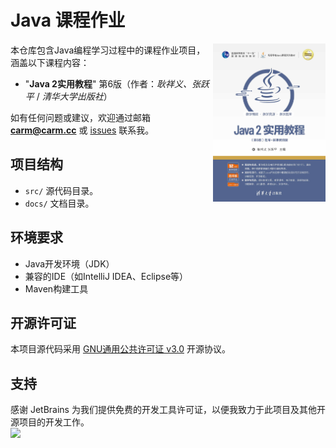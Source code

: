 # Java 课程作业

<img src=".doc/images/book.png" width="180px" alt="book" align="right" style="float: right"/>

本仓库包含Java编程学习过程中的课程作业项目，涵盖以下课程内容：

- "**Java 2实用教程**" 第6版（作者：_耿祥义、张跃平_ / _清华大学出版社_）

如有任何问题或建议，欢迎通过邮箱 [**carm@carm.cc**](mailto:carm@carm.cc)
或 [issues](https://github.com/CarmJos/mcu-courseworks/issues/new) 联系我。

## 项目结构

- `src/` 源代码目录。
- `docs/` 文档目录。

## 环境要求

- Java开发环境（JDK）
- 兼容的IDE（如IntelliJ IDEA、Eclipse等）
- Maven构建工具

## 开源许可证

本项目源代码采用 [GNU通用公共许可证 v3.0](https://opensource.org/licenses/GPL-3.0) 开源协议。

## 支持

感谢 JetBrains 为我们提供免费的开发工具许可证，以便我致力于此项目及其他开源项目的开发工作。  
[![](https://resources.jetbrains.com/storage/products/company/brand/logos/jb_beam.svg)](https://www.jetbrains.com/?from=https://github.com/CarmJos/java-courseworks)
